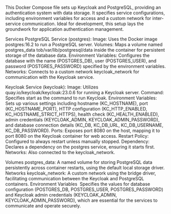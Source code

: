 This Docker Compose file sets up Keycloak and PostgreSQL, providing an authentication system with data storage. It specifies service configurations, including environment variables for access and a custom network for inter-service communication. Ideal for development, this setup lays the groundwork for application authentication management.

Services
PostgreSQL Service (postgres):
Image: Uses the Docker image postgres:16.2 to run a PostgreSQL server.
Volumes: Maps a volume named postgres_data tob/var/lib/postgresql/data inside the container for persistent storage of the database data.
Environment Variables: Configures the database with the name (POSTGRES_DB), user (POSTGRES_USER), and password (POSTGRES_PASSWORD) specified by the environment variables.
Networks: Connects to a custom network keycloak_network for communication with the Keycloak service.

Keycloak Service (keycloak):
Image: Utilizes quay.io/keycloak/keycloak:23.0.6 for running a Keycloak server.
Command: Specifies start as the command to run Keycloak.
Environment Variables: Sets up various settings including hostname (KC_HOSTNAME), port (KC_HOSTNAME_PORT), HTTP configuration (KC_HTTP_ENABLED, KC_HOSTNAME_STRICT_HTTPS), health check (KC_HEALTH_ENABLED), admin credentials (KEYCLOAK_ADMIN, KEYCLOAK_ADMIN_PASSWORD), and database connection details (KC_DB, KC_DB_URL, KC_DB_USERNAME, KC_DB_PASSWORD).
Ports: Exposes port 8080 on the host, mapping it to port 8080 on the Keycloak container for web access.
Restart Policy: Configured to always restart unless manually stopped.
Dependency: Declares a dependency on the postgres service, ensuring it starts first.
Networks: Also connected to the keycloak_network.

Volumes
postgres_data: A named volume for storing PostgreSQL data persistently across container restarts, using the default local storage driver.
Networks
keycloak_network: A custom network using the bridge driver, facilitating communication between the Keycloak and PostgreSQL containers.
Environment Variables 
Specifies the values for database configuration (POSTGRES_DB, POSTGRES_USER, POSTGRES_PASSWORD) and Keycloak admin credentials (KEYCLOAK_ADMIN, KEYCLOAK_ADMIN_PASSWORD), which are essential for the services to communicate and operate securely.

